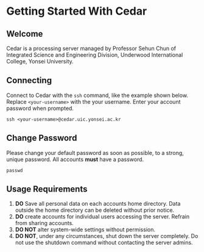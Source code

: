 # Getting Started With Cedar

## Welcome
Cedar is a processing server managed by Professor Sehun Chun of Integrated Science and Engineering Division, Underwood International College, Yonsei University.

## Connecting
Connect to Cedar with the `ssh` command, like the example shown below. Replace `<your-username>` with the your username. Enter your account password when prompted.
```
ssh <your-username>@cedar.uic.yonsei.ac.kr
```

## Change Password
Please change your default password as soon as possible, to a strong, unique password. All accounts **must** have a password.
```
passwd
```

## Usage Requirements
1. **DO** Save all personal data on each accounts home directory. Data outside the home directory can be deleted without prior notice.
1. **DO** create accounts for individual users accessing the server. Refrain from sharing accounts.
1. **DO NOT** alter system-wide settings without permission.
1. **DO NOT**, under any circumstances, shut down the server completely. Do not use the shutdown command without contacting the server admins.
